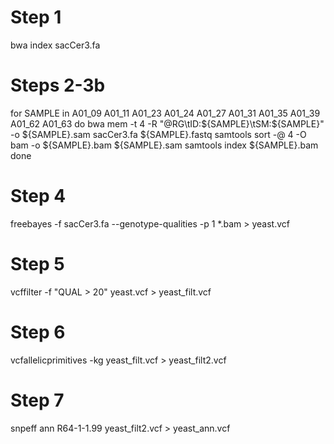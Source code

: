 # Step 1
bwa index sacCer3.fa

# Steps 2-3b
for SAMPLE in A01_09 A01_11 A01_23 A01_24 A01_27 A01_31 A01_35 A01_39 A01_62 A01_63
do
	bwa mem -t 4 -R "@RG\tID:${SAMPLE}\tSM:${SAMPLE}" -o ${SAMPLE}.sam sacCer3.fa ${SAMPLE}.fastq
	samtools sort -@ 4 -O bam -o ${SAMPLE}.bam ${SAMPLE}.sam
	samtools index ${SAMPLE}.bam
done

# Step 4
freebayes -f sacCer3.fa --genotype-qualities -p 1 *.bam > yeast.vcf

# Step 5
vcffilter -f "QUAL > 20" yeast.vcf > yeast_filt.vcf

# Step 6
vcfallelicprimitives -kg yeast_filt.vcf > yeast_filt2.vcf

# Step 7
snpeff ann R64-1-1.99 yeast_filt2.vcf > yeast_ann.vcf